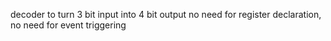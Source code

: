 decoder to turn 3 bit input into 4 bit output
no need for register declaration, no need for event triggering
